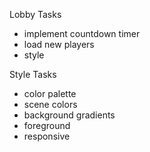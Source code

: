 Lobby Tasks
- implement countdown timer
- load new players
- style

Style Tasks
- color palette
- scene colors
- background gradients
- foreground
- responsive